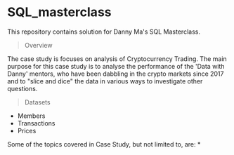# SQL_masterclass

This repository contains solution for Danny Ma's SQL Masterclass.

> Overview 

The case study is focuses on analysis of Cryptocurrency Trading. The main purpose for this case study is to analyse the performance of the 'Data with Danny'
mentors, who have been dabbling in the crypto markets since 2017 and to "slice and dice" the data in various ways to investigate other questions. 

> Datasets
* Members
* Transactions
* Prices

Some of the topics covered in Case Study, but not limited to, are:
*
